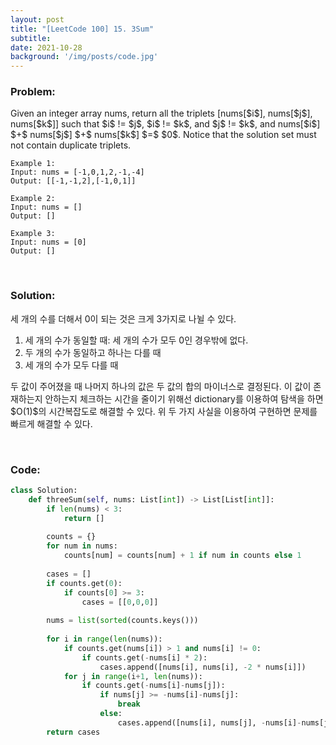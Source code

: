 ```yaml
---
layout: post
title: "[LeetCode 100] 15. 3Sum"
subtitle: 
date: 2021-10-28
background: '/img/posts/code.jpg'
---
```

<h3>Problem:</h3>
<p>
Given an integer array nums, return all the triplets [nums[$i$], nums[$j$], nums[$k$]] such that $i$ != $j$, $i$ != $k$, and $j$ != $k$, and nums[$i$] $+$ nums[$j$] $+$ nums[$k$] $=$ $0$.
Notice that the solution set must not contain duplicate triplets.
</p>

```
Example 1:
Input: nums = [-1,0,1,2,-1,-4]
Output: [[-1,-1,2],[-1,0,1]]

Example 2:
Input: nums = []
Output: []

Example 3:
Input: nums = [0]
Output: []
```

<br/>
<h3>Solution:</h3>

<p>
세 개의 수를 더해서 0이 되는 것은 크게 3가지로 나뉠 수 있다.
<ol>
<li>세 개의 수가 동일할 때: 세 개의 수가 모두 0인 경우밖에 없다.</li>
<li>두 개의 수가 동일하고 하나는 다를 때</li>
<li>세 개의 수가 모두 다를 때</li>
</ol>
두 값이 주어졌을 때 나머지 하나의 값은 두 값의 합의 마이너스로 결정된다. 이 값이 존재하는지 안하는지 체크하는 시간을 줄이기 위해선 dictionary를 이용하여 탐색을 하면 $O(1)$의 시간복잡도로 해결할 수 있다.
위 두 가지 사실을 이용하여 구현하면 문제를 빠르게 해결할 수 있다.
</p>

<br/>
<h3>Code:</h3>

```python
class Solution:
    def threeSum(self, nums: List[int]) -> List[List[int]]:
        if len(nums) < 3:
            return []
        
        counts = {}
        for num in nums:
            counts[num] = counts[num] + 1 if num in counts else 1
        
        cases = []
        if counts.get(0):
            if counts[0] >= 3:
                cases = [[0,0,0]]
                
        nums = list(sorted(counts.keys()))
        
        for i in range(len(nums)):
            if counts.get(nums[i]) > 1 and nums[i] != 0:
                if counts.get(-nums[i] * 2):
                    cases.append([nums[i], nums[i], -2 * nums[i]])
            for j in range(i+1, len(nums)):
                if counts.get(-nums[i]-nums[j]):
                    if nums[j] >= -nums[i]-nums[j]:
                        break
                    else:
                        cases.append([nums[i], nums[j], -nums[i]-nums[j]])
        return cases
```
